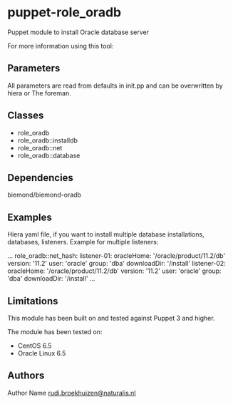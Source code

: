 puppet-role_oradb
===================

Puppet module to install Oracle database server

For more information using this tool: 

Parameters
-------------
All parameters are read from defaults in init.pp and can be overwritten by hiera or The foreman.

Classes
-------------
- role_oradb
- role_oradb::installdb
- role_oradb::net
- role_oradb::database

Dependencies
-------------
biemond/biemond-oradb

Examples
-------------
Hiera yaml file, if you want to install multiple database installations, databases, listeners. Example for multiple listeners:

...
role_oradb::net_hash:
  listener-01:
    oracleHome: '/oracle/product/11.2/db'
    version: '11.2'
    user: 'oracle'
    group: 'dba'
    downloadDir: '/install'
  listener-02:
    oracleHome: '/oracle/product/11.2/db'
    version: '11.2'
    user: 'oracle'
    group: 'dba'
    downloadDir: '/install'
...

Limitations
-------------
This module has been built on and tested against Puppet 3 and higher.

The module has been tested on:
- CentOS 6.5
- Oracle Linux 6.5

Authors
-------------
Author Name rudi.broekhuizen@naturalis.nl

